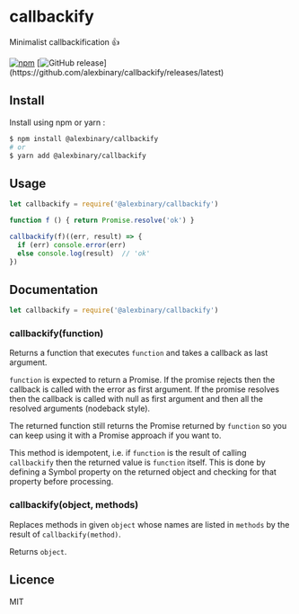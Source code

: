 # callbackify

Minimalist callbackification 👍

[![npm](https://img.shields.io/npm/v/@alexbinary/callbackify.svg)](https://www.npmjs.com/package/@alexbinary/callbackify)
[![GitHub release](https://img.shields.io/github/release/alexbinary/callbackify.svg?label="github")](https://github.com/alexbinary/callbackify/releases/latest)

## Install

Install using npm or yarn :

```bash
$ npm install @alexbinary/callbackify
# or
$ yarn add @alexbinary/callbackify
```

## Usage

```javascript
let callbackify = require('@alexbinary/callbackify')

function f () { return Promise.resolve('ok') }

callbackify(f)((err, result) => {
  if (err) console.error(err)
  else console.log(result)  // 'ok'
})

```

## Documentation

```javascript
let callbackify = require('@alexbinary/callbackify')
```

### callbackify(function)

Returns a function that executes `function` and takes a callback as last argument.

`function` is expected to return a Promise.
If the promise rejects then the callback is called with the error as first argument.
If the promise resolves then the callback is called with null as first argument and then all the resolved arguments (nodeback style).

The returned function still returns the Promise returned by `function` so you can keep using it with a Promise approach if you want to.

This method is idempotent, i.e. if `function` is the result of calling `callbackify` then the returned value is `function` itself. This is done by defining a Symbol property on the returned object and checking for that property before processing.

### callbackify(object, methods)

Replaces methods in given `object` whose names are listed in `methods` by the result of `callbackify(method)`.

Returns `object`.

## Licence

MIT
